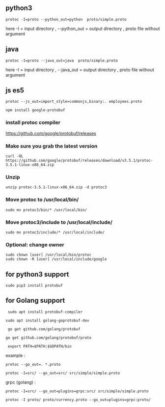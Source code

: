 
## python3
```
protoc -I=proto --python_out=python  proto/simple.proto
```
here -I = input directory , --python_out = output directory , proto file without argument 

## java
```
protoc -I=proto --java_out=java  proto/simple.proto
```
here -I = input directory , --java_out = output directory , proto file without argument 

## js es5
```
protoc --js_out=import_style=commonjs,binary:. employees.proto
```
```
npm install google-protobuf
```
### install protoc compiler

https://github.com/google/protobuf/releases
 
### Make sure you grab the latest version
```
curl -OL https://github.com/google/protobuf/releases/download/v3.5.1/protoc-3.5.1-linux-x86_64.zip
```
### Unzip
```
unzip protoc-3.5.1-linux-x86_64.zip -d protoc3
```
### Move protoc to /usr/local/bin/
```
sudo mv protoc3/bin/* /usr/local/bin/
```
### Move protoc3/include to /usr/local/include/
```
sudo mv protoc3/include/* /usr/local/include/
```
### Optional: change owner
```
sudo chown [user] /usr/local/bin/protoc
sudo chown -R [user] /usr/local/include/google
```

## for python3 support
```
sudo pip3 install protobuf
```

## for Golang support 
```
 sudo apt install protobuf-compiler
 ```
 ```
 sudo apt install golang-goprotobuf-dev
```
```
 go get github.com/golang/protobuf
 ```
 ```
 go get github.com/golang/protobuf/proto
```
```
 export PATH=$PATH:$GOPATH/bin
 ```
 example :
```
protoc --go_out=. *.proto
```
```
protoc -I=src/ --go_out=src/ src/simple/simple.proto
```
grpc (golang) : 
```
protoc -I=src/ --go_out=plugins=grpc:src/ src/simple/simple.proto
```

```
protoc -I proto/ proto/currency.proto --go_out=plugins=grpc:proto/
```
